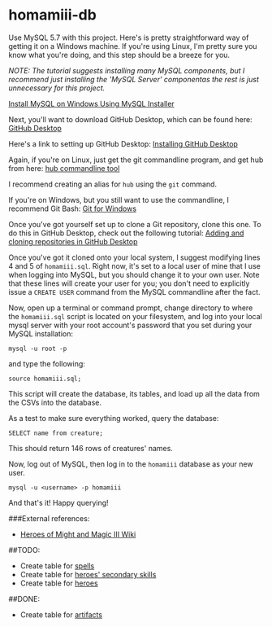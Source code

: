 # homamiii-db
Use MySQL 5.7 with this project. Here's is pretty straightforward way of getting it on a Windows machine. If you're using Linux, I'm pretty sure you know what you're doing, and this step should be a breeze for you. 

*NOTE: The tutorial suggests installing many MySQL components, but I recommend just installing the 'MySQL Server' componentas the rest is just unnecessary for this project.*

[Install MySQL on Windows Using MySQL Installer](http://www.mysqltutorial.org/install-mysql/)

Next, you'll want to download GitHub Desktop, which can be found here: [GitHub Desktop](https://desktop.github.com/)

Here's a link to setting up GitHub Desktop: [Installing GitHub Desktop](https://help.github.com/desktop/guides/getting-started/installing-github-desktop/)

Again, if you're on Linux, just get the git commandline program, and get hub from here: [hub commandline tool](https://github.com/github/hub)

I recommend creating an alias for `hub` using the `git` command.

If you're on Windows, but you still want to use the commandline, I recommend Git Bash: [Git for Windows](https://git-for-windows.github.io/)

Once you've got yourself set up to clone a Git repository, clone this one. To do this in GitHub Desktop, check out the following tutorial: [Adding and cloning repositories in GitHub Desktop](https://help.github.com/desktop/guides/contributing/adding-and-cloning-repositories/)

Once you've got it cloned onto your local system, I suggest modifying lines 4 and 5 of `homamiii.sql`. Right now, it's set to a local user of mine that I use when logging into MySQL, but you should change it to your own user. Note that these lines will create your user for you; you don't need to explicitly issue a `CREATE USER` command from the MySQL commandline after the fact.

Now, open up a terminal or command prompt, change directory to where the `homamiii.sql` script is located on your filesystem, and log into your local mysql server with your root account's password that you set during your MySQL installation:

`mysql -u root -p`

and type the following:

`source homamiii.sql;`

This script will create the database, its tables, and load up all the data from the CSVs into the database. 

As a test to make sure everything worked, query the database:

`SELECT name from creature;`

This should return 146 rows of creatures' names.

Now, log out of MySQL, then log in to the `homamiii` database as your new user.

`mysql -u <username> -p homamiii`

And that's it! Happy querying!

###External references:

- [Heroes of Might and Magic III Wiki](http://heroes.thelazy.net/wiki/Main_Page)

##TODO:
- Create table for [spells](http://heroes.thelazy.net/wiki/Spells)
- Create table for [heroes' secondary skills](http://heroes.thelazy.net/wiki/Category:Secondary_skills)
- Create table for [heroes](http://heroes.thelazy.net/wiki/List_of_heroes)

##DONE:
- Create table for [artifacts](http://heroes.thelazy.net/wiki/Artifacts)
